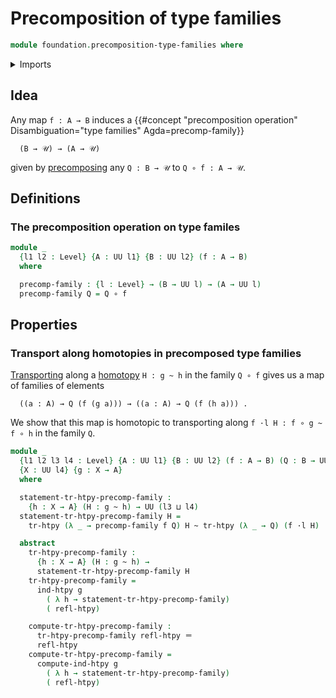 # Precomposition of type families

```agda
module foundation.precomposition-type-families where
```

<details><summary>Imports</summary>

```agda
open import foundation.homotopy-induction
open import foundation.transport-along-homotopies
open import foundation.universe-levels
open import foundation.whiskering-homotopies-composition

open import foundation-core.function-types
open import foundation-core.homotopies
open import foundation-core.identity-types
```

</details>

## Idea

Any map `f : A → B` induces a
{{#concept "precomposition operation" Disambiguation="type families" Agda=precomp-family}}

```text
  (B → 𝒰) → (A → 𝒰)
```

given by [precomposing](foundation-core.precomposition-functions.md) any
`Q : B → 𝒰` to `Q ∘ f : A → 𝒰`.

## Definitions

### The precomposition operation on type familes

```agda
module _
  {l1 l2 : Level} {A : UU l1} {B : UU l2} (f : A → B)
  where

  precomp-family : {l : Level} → (B → UU l) → (A → UU l)
  precomp-family Q = Q ∘ f
```

## Properties

### Transport along homotopies in precomposed type families

[Transporting](foundation.transport-along-homotopies.md) along a
[homotopy](foundation.homotopies.md) `H : g ~ h` in the family `Q ∘ f` gives us
a map of families of elements

```text
  ((a : A) → Q (f (g a))) → ((a : A) → Q (f (h a))) .
```

We show that this map is homotopic to transporting along
`f ·l H : f ∘ g ~ f ∘ h` in the family `Q`.

```agda
module _
  {l1 l2 l3 l4 : Level} {A : UU l1} {B : UU l2} (f : A → B) (Q : B → UU l3)
  {X : UU l4} {g : X → A}
  where

  statement-tr-htpy-precomp-family :
    {h : X → A} (H : g ~ h) → UU (l3 ⊔ l4)
  statement-tr-htpy-precomp-family H =
    tr-htpy (λ _ → precomp-family f Q) H ~ tr-htpy (λ _ → Q) (f ·l H)

  abstract
    tr-htpy-precomp-family :
      {h : X → A} (H : g ~ h) →
      statement-tr-htpy-precomp-family H
    tr-htpy-precomp-family =
      ind-htpy g
        ( λ h → statement-tr-htpy-precomp-family)
        ( refl-htpy)

    compute-tr-htpy-precomp-family :
      tr-htpy-precomp-family refl-htpy ＝
      refl-htpy
    compute-tr-htpy-precomp-family =
      compute-ind-htpy g
        ( λ h → statement-tr-htpy-precomp-family)
        ( refl-htpy)
```

